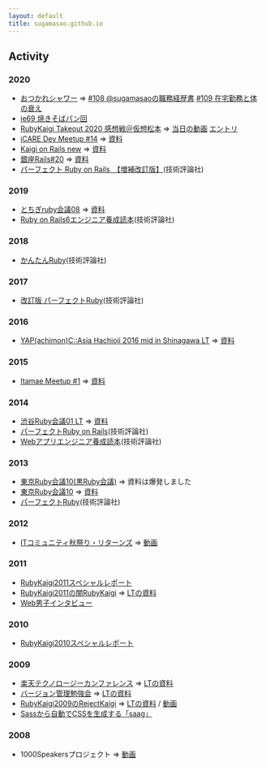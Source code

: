 ```yaml
---
layout: default
title: sugamasao.github.io
---
```


## Activity

### 2020

- [<i class="fa fa-caret-square-o-right"></i>おつかれシャワー](https://www.youtube.com/c/OtsukareShower) => [#108 @sugamasaoの職務経歴書](https://youtu.be/Soyz3a2jBFE) [#109 在宅勤務と体の衰え](https://youtu.be/vpGzZrW-a8E)
- [<i class="fa fa-podcast"></i>ie69 焼きそばパン回](https://open.spotify.com/show/568wMxni7eTkp9FqhDGzfD)
- [<i class="fa fa-microphone"></i>RubyKaigi Takeout 2020 感想戦＠仮想松本](https://smarthr.connpass.com/event/187270/) => [当日の動画](https://www.youtube.com/watch?v=TN5QVTtUHLk) [エントリ](https://tech.smarthr.jp/entry/2020/11/27/191438)
- [<i class="fa fa-microphone"></i>iCARE Dev Meetup #14](https://icare.connpass.com/event/189356/) => [資料](https://speakerdeck.com/sugamasao/ruby-history-of-my-life)
- [<i class="fa fa-microphone"></i>Kaigi on Rails new](https://kaigionrails.doorkeeper.jp/events/109773) => [資料](https://speakerdeck.com/sugamasao/perfect-ruby-on-rails-v2)
- [<i class="fa fa-microphone"></i>銀座Rails#20](https://ginza-rails.connpass.com/event/171333/) => [資料](https://speakerdeck.com/sugamasao/ruby-on-rails-6-dot-0-new-feature)
- [<i class="fa fa-book"></i>パーフェクト Ruby on Rails　【増補改訂版】](https://amzn.to/3a5VUSE)(技術評論社)

### 2019

- [<i class="fa fa-microphone"></i>とちぎruby会議08](http://regional.rubykaigi.org/tochigi08/) => [資料](https://speakerdeck.com/sugamasao/ruby-is-difficult)
- [<i class="fa fa-book"></i>Ruby on Rails6エンジニア養成読本](https://amzn.to/3r2qGC6)(技術評論社)

### 2018

- [<i class="fa fa-book"></i>かんたんRuby](https://amzn.to/2Wd4J4S)(技術評論社)

### 2017

- [<i class="fa fa-book"></i>改訂版 パーフェクトRuby](https://amzn.to/2WdRpgw)(技術評論社)

### 2016

- [<i class="fa fa-microphone"></i>YAP(achimon)C::Asia Hachioji 2016 mid in Shinagawa LT](https://yapcasia8oji-2016mid.hachiojipm.org/) => [資料](https://speakerdeck.com/sugamasao/yapc8oji)

### 2015

- [<i class="fa fa-microphone"></i>Itamae Meetup #1](https://itamae.connpass.com/event/22857/presentation/) => [資料](https://speakerdeck.com/sugamasao/itamae-meetup-number-1)

### 2014

- [<i class="fa fa-microphone"></i>渋谷Ruby会議01 LT](http://regional.rubykaigi.org/shibuya01/) => [資料](https://speakerdeck.com/sugamasao/supesufalsewei-zhi-tokayi-lun-sitakunai)
- [<i class="fa fa-book"></i>パーフェクトRuby on Rails](http://amzn.to/1ntZkQy)(技術評論社)
- [<i class="fa fa-book"></i>Webアプリエンジニア養成読本](http://amzn.to/1ntZpDB)(技術評論社)

### 2013

- [<i class="fa fa-microphone"></i>東京Ruby会議10(黒Ruby会議)](http://tokyo10.rubykaigi.info/) => 資料は爆発しました
- [<i class="fa fa-microphone"></i>東京Ruby会議10](http://tokyo10.rubykaigi.info/) => [資料](https://speakerdeck.com/sugamasao/you-are-not-alone-tkrk10-equals)
- [<i class="fa fa-book"></i>パーフェクトRuby](http://www.amazon.co.jp/exec/obidos/ASIN/4774158798/masadiary08-22/)(技術評論社)

### 2012

- [<i class="fa fa-microphone"></i>ITコミュニティ秋祭り・リターンズ](http://tcc.nifty.com/cs/catalog/tcc_schedule/catalog_120907204034_1.htm) => [動画](http://www.ustream.tv/recorded/25931571)

### 2011

- [<i class="fa fa-pencil"></i>RubyKaigi2011スペシャルレポート](https://gihyo.jp/news/report/01/rubykaigi2011/)
- [<i class="fa fa-microphone"></i>RubyKaigi2011の闇RubyKaigi](http://rubykaigi.org/2011/ja) => [LTの資料](http://www.slideshare.net/sugamasao/rubykaigi-8613120)
- [<i class="fa fa-meh-o"></i>Web男子インタビュー](http://hara19.jp/archives/7313)

### 2010

- [<i class="fa fa-pencil"></i>RubyKaigi2010スペシャルレポート](https://gihyo.jp/news/report/01/rubykaigi2010/)

### 2009

- [<i class="fa fa-microphone"></i>楽天テクノロージーカンファレンス](http://tech.rakuten.co.jp/rtc2009/) => [LTの資料](http://www.slideshare.net/sugamasao/ride-on-atnd-api)
- [<i class="fa fa-microphone"></i>バージョン管理勉強会](https://groups.google.com/forum/#!forum/vcsstudy) => [LTの資料](http://www.slideshare.net/sugamasao/subversion-tips108)
- [<i class="fa fa-microphone"></i>RubyKaigi2009のRejectKaigi](http://rubykaigi.org/2009/ja) => [LTの資料](http://www.slideshare.net/sugamasao/sass) / [動画](http://www.nicovideo.jp/watch/sm9117327)
- [<i class="fa fa-circle-thin"></i>Sassから自動でCSSを生成する「saag」](http://www.moongift.jp/2009/06/saag/)


### 2008
- <i class="fa fa-microphone"></i>1000Speakersプロジェクト => [動画](http://www.nicovideo.jp/watch/sm3424865)
